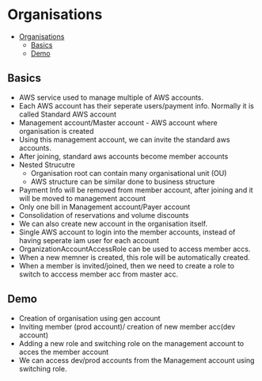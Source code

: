 
# Organisations

- [Organisations](#organisations)
  - [Basics](#basics)
  - [Demo](#demo)

## Basics

- AWS service used to manage multiple of AWS accounts.
- Each AWS account has their seperate users/payment info. Normally it is called Standard AWS account
- Management account/Master account - AWS account where organisation is created
- Using this management account, we can invite the standard aws accounts.
- After joining, standard aws accounts become member accounts
- Nested Strucutre
  - Organisation root can contain many organisational unit (OU)
  - AWS structure can be similar done to business structure
- Payment Info will be removed from member account, after joining and it will be moved to management account
- Only one bill in Management account/Payer account
- Consolidation of reservations and volume discounts
- We can also create new account in the organisation itself. 
- Single AWS account to login into the member accounts, instead of having seperate iam user for each account
- OrganizationAccountAccessRole can be used to access member accs.
- When a new memner is created, this role will be automatically created.
- When a member is invited/joined, then we need to create a role to switch to acccess member acc from master acc.

## Demo
- Creation of organisation using gen account
- Inviting  member (prod account)/ creation of new member acc(dev account)
- Adding a new role and switching role on the management account to acces the member account
- We can access dev/prod accounts from the Management account using switching role.